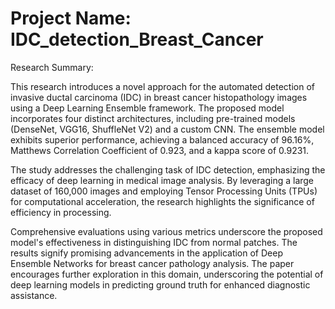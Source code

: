 # Project Name:  IDC_detection_Breast_Cancer
 
Research Summary:

This research introduces a novel approach for the automated detection of invasive ductal carcinoma (IDC) in breast cancer histopathology images using a Deep Learning Ensemble framework. The proposed model incorporates four distinct architectures, including pre-trained models (DenseNet, VGG16, ShuffleNet V2) and a custom CNN. The ensemble model exhibits superior performance, achieving a balanced accuracy of 96.16%, Matthews Correlation Coefficient of 0.923, and a kappa score of 0.9231.

The study addresses the challenging task of IDC detection, emphasizing the efficacy of deep learning in medical image analysis. By leveraging a large dataset of 160,000 images and employing Tensor Processing Units (TPUs) for computational acceleration, the research highlights the significance of efficiency in processing.

Comprehensive evaluations using various metrics underscore the proposed model's effectiveness in distinguishing IDC from normal patches. The results signify promising advancements in the application of Deep Ensemble Networks for breast cancer pathology analysis. The paper encourages further exploration in this domain, underscoring the potential of deep learning models in predicting ground truth for enhanced diagnostic assistance.
